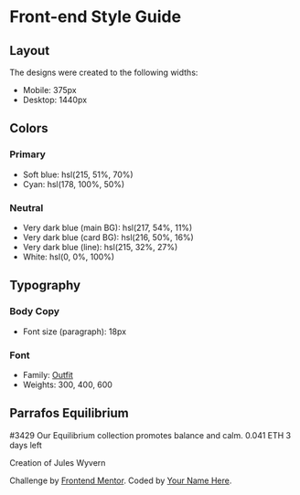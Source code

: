 # Front-end Style Guide

## Layout

The designs were created to the following widths:

- Mobile: 375px
- Desktop: 1440px

## Colors

### Primary

- Soft blue: hsl(215, 51%, 70%)
- Cyan: hsl(178, 100%, 50%)

### Neutral

- Very dark blue (main BG): hsl(217, 54%, 11%)
- Very dark blue (card BG): hsl(216, 50%, 16%)
- Very dark blue (line): hsl(215, 32%, 27%)
- White: hsl(0, 0%, 100%)

## Typography

### Body Copy

- Font size (paragraph): 18px

### Font

- Family: [Outfit](https://fonts.google.com/specimen/Outfit)
- Weights: 300, 400, 600

## Parrafos  Equilibrium 
#3429
 Our Equilibrium collection promotes balance and calm.
 0.041 ETH
 3 days left
 
 Creation of Jules Wyvern
 <div class="attribution">
   Challenge by <a href="https://www.frontendmentor.io?ref=challenge"
target="_blank">Frontend Mentor</a>. 
   Coded by <a href="#">Your Name Here</a>.
 </div>